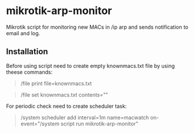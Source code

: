 # mikrotik-arp-monitor
Mikrotik script for monitoring new MACs in /ip arp and sends notification to email and log.

## Installation
Before using script need to create empty knownmacs.txt file by using theese commands:                                         
> /file print file=knownmacs.txt

> /file set knownmacs.txt contents=""

For periodic check need to create scheduler task:

> /system scheduler add interval=1m name=macwatch on-event="/system script run mikrotik-arp-monitor"
